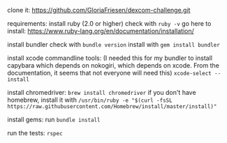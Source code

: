 clone it:
https://github.com/GloriaFriesen/dexcom-challenge.git

requirements:
install ruby (2.0 or higher)
check with `ruby -v`
go here to install: https://www.ruby-lang.org/en/documentation/installation/

install bundler
check with `bundle version`
install with `gem install bundler`

install xcode commandline tools:
(I needed this for my bundler to install capybara which depends on nokogiri, which depends on xcode. From the documentation, it seems that not everyone will need this)
`xcode-select --install`

install chromedriver:
`brew install chromedriver`
if you don't have homebrew, install it with `/usr/bin/ruby -e "$(curl -fsSL https://raw.githubusercontent.com/Homebrew/install/master/install)"`


install gems:
run `bundle install`

run the tests:
`rspec`
